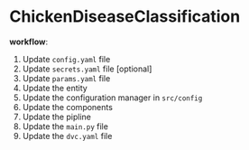 # ChickenDiseaseClassification

**workflow**:

1. Update `config.yaml` file
1. Update `secrets.yaml` file [optional]
1. Update `params.yaml` file 
1. Update the entity
1. Update the configuration manager in `src/config`
1. Update the components
1. Update the pipline 
1. Update the `main.py` file
1. Update the `dvc.yaml` file

